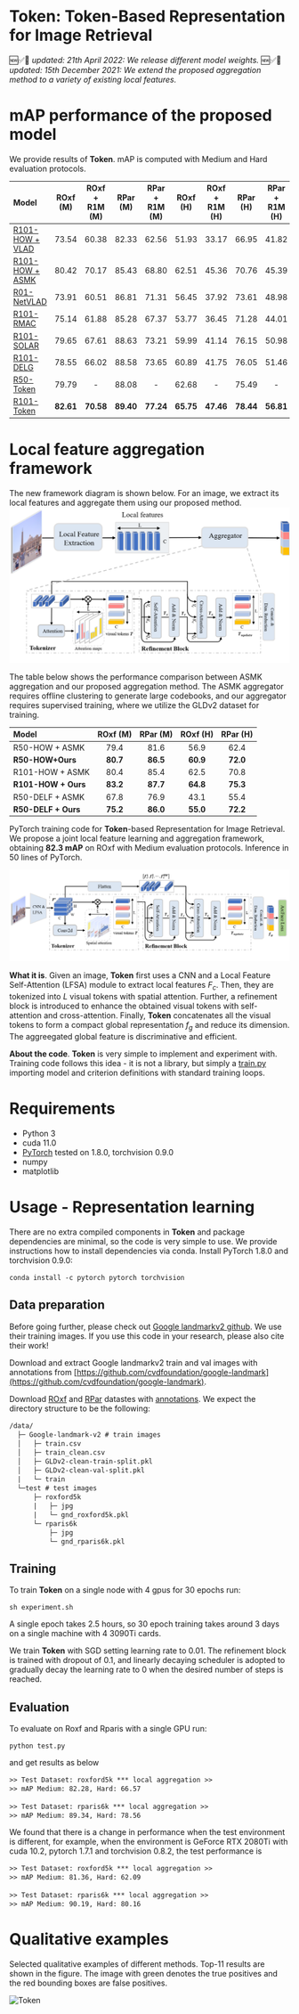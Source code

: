 **Token**: Token-Based Representation for Image Retrieval
========
🆕✅🎉 _updated: 21th April 2022: We release different model weights._
🆕✅🎉 _updated: 15th December 2021: We extend the proposed aggregation method to a variety of existing local features._

# mAP performance of the proposed model
We provide results of **Token**.
mAP is computed with Medium and Hard evaluation protocols.

| Model | ROxf (M) | ROxf + R1M (M) | RPar (M) | RPar + R1M (M) |  ROxf (H) | ROxf + R1M (H) | RPar (H) | RPar + R1M (H) |
|:------|:------:|:------:|:------:|:------:|:------:|:------:|:------:|:------:|
| [R101-HOW + VLAD](https://drive.google.com/file/d/101DDy9aEeOK22xfL4xm2HTaeVBBSSr1k/view?usp=sharing)  | 73.54 | 60.38 | 82.33 | 62.56 | 51.93 | 33.17 | 66.95 | 41.82 |
| [R101-HOW + ASMK](https://drive.google.com/file/d/101DDy9aEeOK22xfL4xm2HTaeVBBSSr1k/view?usp=sharing)  | 80.42 | 70.17 | 85.43 | 68.80 | 62.51 | 45.36 | 70.76 | 45.39 |
| [R01-NetVLAD](https://drive.google.com/file/d/1zESoQbza0c9hqasK8rGJCWoONMV43ekQ/view?usp=sharing)    | 73.91 | 60.51 | 86.81 | 71.31 | 56.45 | 37.92 | 73.61 | 48.98 |
| [R101-RMAC](https://drive.google.com/file/d/12um3mZU2kVNto3MPrZ6FmxFca_tL3Sgi/view?usp=sharing) |75.14 | 61.88 | 85.28 | 67.37 | 53.77 | 36.45 | 71.28 | 44.01 |
| [R101-SOLAR](https://drive.google.com/file/d/1CJNEeE0NDlsl56jnmsZFmPfH-jx32Syh/view?usp=sharing) | 79.65 | 67.61 | 88.63 | 73.21 | 59.99 | 41.14 | 76.15 | 50.98 |
| [R101-DELG](https://drive.google.com/file/d/10WExWiY5cc4-hrQQpQ3yUvOV06f3wYaB/view?usp=sharing) | 78.55 | 66.02 | 88.58 | 73.65 | 60.89 | 41.75 | 76.05 | 51.46 |
| [R50-Token](https://drive.google.com/file/d/111CQpn38d2P82VhbawMrM5wGNMU9AlFq/view?usp=sharing) | 79.79 | - | 88.08 | - | 62.68 | - | 75.49 | - |
| [R101-Token](https://drive.google.com/file/d/1g_fvpaSyYn9QmzyVnoY7cDlUL7EZWbZz/view?usp=sharing) | **82.61** | **70.58** | **89.40** | **77.24** | **65.75** | **47.46** | **78.44** | **56.81** |

# Local feature aggregation framework
The new framework diagram is shown below. For an image, we extract its local features and aggregate them using our proposed method.
![Aggregator](Figure/aggregator.png)

The table below shows the performance comparison between ASMK aggregation and our proposed aggregation method. The ASMK aggregator requires offline clustering to generate large codebooks, and our aggregator requires supervised training, where we utilize the GLDv2 dataset for training.

  | Model | ROxf (M) | RPar (M) | ROxf (H) | RPar (H) |
  |:------|:------:|:------:|:------:|:------:|
  | R50-HOW + ASMK  | 79.4 | 81.6 | 56.9 | 62.4 |
  | **R50-HOW+Ours**    | **80.7** | **86.5** | **60.9** | **72.0** |
  | R101-HOW + ASMK | 80.4 | 85.4 | 62.5 | 70.8 |
  | **R101-HOW + Ours** | **83.2** | **87.7** | **64.8** | **75.3** |
  | R50-DELF + ASMK | 67.8 | 76.9 | 43.1 | 55.4 |
  | **R50-DELF + Ours** | **75.2** | **86.0** | **55.0** | **72.2** |

PyTorch training code for **Token**-based Representation for Image Retrieval.
We propose a joint local feature learning and aggregation framework, obtaining **82.3 mAP** on ROxf with Medium evaluation protocols. Inference in 50 lines of PyTorch.

![Token](Figure/framework.png)

**What it is**. Given an image, **Token** first uses a CNN and a Local Feature Self-Attention (LFSA) module to extract local features $F_c$. Then, they are tokenized into $L$ visual tokens with spatial attention. Further, a refinement
block is introduced to enhance the obtained visual tokens with self-attention and cross-attention. Finally, **Token** concatenates all the
visual tokens to form a compact global representation $f_g$ and reduce its dimension. The aggreegated global feature is discriminative and efficient.

**About the code**. 
**Token** is very simple to implement and experiment with.
Training code follows this idea - it is not a library,
but simply a [train.py](train.py) importing model and criterion
definitions with standard training loops.

# Requirements
- Python 3
- cuda 11.0
- [PyTorch](https://pytorch.org/get-started/locally/) tested on 1.8.0, torchvision 0.9.0
- numpy
- matplotlib


# Usage - Representation learning
There are no extra compiled components in **Token** and package dependencies are minimal,
so the code is very simple to use. We provide instructions how to install dependencies via conda.
Install PyTorch 1.8.0 and torchvision 0.9.0:
```
conda install -c pytorch pytorch torchvision
```

## Data preparation
Before going further, please check out [Google landmarkv2 github](https://github.com/cvdfoundation/google-landmark). We use their training images. If you use this code in your research, please also cite their work!

Download and extract Google landmarkv2 train and val images with annotations from
[https://github.com/cvdfoundation/google-landmark](https://github.com/cvdfoundation/google-landmark).

Download [ROxf](http://www.robots.ox.ac.uk/~vgg/data/oxbuildings) and [RPar](http://www.robots.ox.ac.uk/~vgg/data/parisbuildings) datastes with [annotations](http://cmp.felk.cvut.cz/revisitop/).
We expect the directory structure to be the following:
```
/data/
  ├─ Google-landmark-v2 # train images
  │   ├─ train.csv
  │   ├─ train_clean.csv
  │   ├─ GLDv2-clean-train-split.pkl
  │   ├─ GLDv2-clean-val-split.pkl
  |   └─ train
  └─test # test images
      ├─ roxford5k
      |   ├─ jpg
      |   └─ gnd_roxford5k.pkl
      └─ rparis6k
          ├─ jpg
          └─ gnd_rparis6k.pkl
```

## Training
To train **Token** on a single node with 4 gpus for 30 epochs run:
```
sh experiment.sh
```
A single epoch takes 2.5 hours, so 30 epoch training
takes around 3 days on a single machine with 4 3090Ti cards.

We train **Token** with SGD setting learning rate to 0.01.
The refinement block is trained with dropout of 0.1, and linearly decaying scheduler is adopted to gradually decay the learning rate to 0 when the desired number of steps is reached.

## Evaluation
To evaluate on Roxf and Rparis with a single GPU run:
```
python test.py
```
and get results as below 
```
>> Test Dataset: roxford5k *** local aggregation >>
>> mAP Medium: 82.28, Hard: 66.57

>> Test Dataset: rparis6k *** local aggregation >>
>> mAP Medium: 89.34, Hard: 78.56
```
We found that there is a change in performance when the test environment is different, for example, when the environment is GeForce RTX 2080Ti with cuda 10.2, pytorch 1.7.1 and torchvision 0.8.2, the test performance is
```
>> Test Dataset: roxford5k *** local aggregation >>
>> mAP Medium: 81.36, Hard: 62.09

>> Test Dataset: rparis6k *** local aggregation >>
>> mAP Medium: 90.19, Hard: 80.16
```

# Qualitative examples
Selected qualitative examples of different methods. Top-11 results are shown in the figure. The image with green denotes the true positives and the red bounding boxes are false positives.

![Token](Figure/examples.png)
